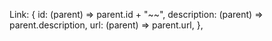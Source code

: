 Link: {
id: (parent) => parent.id + "~~",
description: (parent) => parent.description,
url: (parent) => parent.url,
},
